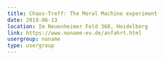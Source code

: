 ```yaml
---
title: Chaos-Treff: The Moral Machine experiment
date: 2019-06-13
location: Im Neuenheimer Feld 368, Heidelberg
link: https://www.noname-ev.de/anfahrt.html
usergroup: noname
type: usergroup
---
```

